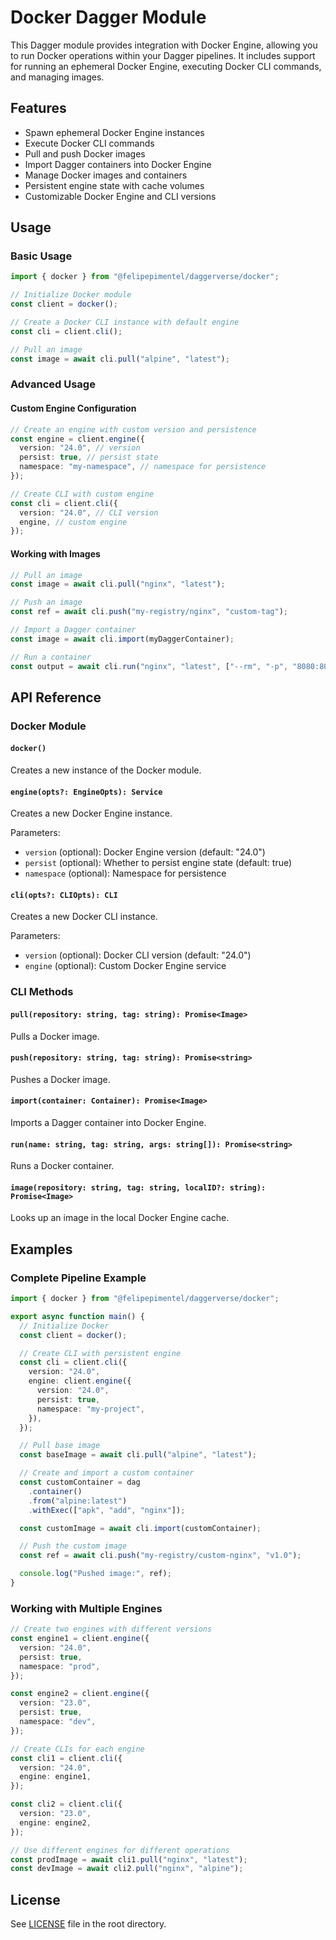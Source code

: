 # Docker Dagger Module

This Dagger module provides integration with Docker Engine, allowing you to run Docker operations within your Dagger pipelines. It includes support for running an ephemeral Docker Engine, executing Docker CLI commands, and managing images.

## Features

- Spawn ephemeral Docker Engine instances
- Execute Docker CLI commands
- Pull and push Docker images
- Import Dagger containers into Docker Engine
- Manage Docker images and containers
- Persistent engine state with cache volumes
- Customizable Docker Engine and CLI versions

## Usage

### Basic Usage

```typescript
import { docker } from "@felipepimentel/daggerverse/docker";

// Initialize Docker module
const client = docker();

// Create a Docker CLI instance with default engine
const cli = client.cli();

// Pull an image
const image = await cli.pull("alpine", "latest");
```

### Advanced Usage

#### Custom Engine Configuration

```typescript
// Create an engine with custom version and persistence
const engine = client.engine({
  version: "24.0", // version
  persist: true, // persist state
  namespace: "my-namespace", // namespace for persistence
});

// Create CLI with custom engine
const cli = client.cli({
  version: "24.0", // CLI version
  engine, // custom engine
});
```

#### Working with Images

```typescript
// Pull an image
const image = await cli.pull("nginx", "latest");

// Push an image
const ref = await cli.push("my-registry/nginx", "custom-tag");

// Import a Dagger container
const image = await cli.import(myDaggerContainer);

// Run a container
const output = await cli.run("nginx", "latest", ["--rm", "-p", "8080:80"]);
```

## API Reference

### Docker Module

#### `docker()`

Creates a new instance of the Docker module.

#### `engine(opts?: EngineOpts): Service`

Creates a new Docker Engine instance.

Parameters:

- `version` (optional): Docker Engine version (default: "24.0")
- `persist` (optional): Whether to persist engine state (default: true)
- `namespace` (optional): Namespace for persistence

#### `cli(opts?: CLIOpts): CLI`

Creates a new Docker CLI instance.

Parameters:

- `version` (optional): Docker CLI version (default: "24.0")
- `engine` (optional): Custom Docker Engine service

### CLI Methods

#### `pull(repository: string, tag: string): Promise<Image>`

Pulls a Docker image.

#### `push(repository: string, tag: string): Promise<string>`

Pushes a Docker image.

#### `import(container: Container): Promise<Image>`

Imports a Dagger container into Docker Engine.

#### `run(name: string, tag: string, args: string[]): Promise<string>`

Runs a Docker container.

#### `image(repository: string, tag: string, localID?: string): Promise<Image>`

Looks up an image in the local Docker Engine cache.

## Examples

### Complete Pipeline Example

```typescript
import { docker } from "@felipepimentel/daggerverse/docker";

export async function main() {
  // Initialize Docker
  const client = docker();

  // Create CLI with persistent engine
  const cli = client.cli({
    version: "24.0",
    engine: client.engine({
      version: "24.0",
      persist: true,
      namespace: "my-project",
    }),
  });

  // Pull base image
  const baseImage = await cli.pull("alpine", "latest");

  // Create and import a custom container
  const customContainer = dag
    .container()
    .from("alpine:latest")
    .withExec(["apk", "add", "nginx"]);

  const customImage = await cli.import(customContainer);

  // Push the custom image
  const ref = await cli.push("my-registry/custom-nginx", "v1.0");

  console.log("Pushed image:", ref);
}
```

### Working with Multiple Engines

```typescript
// Create two engines with different versions
const engine1 = client.engine({
  version: "24.0",
  persist: true,
  namespace: "prod",
});

const engine2 = client.engine({
  version: "23.0",
  persist: true,
  namespace: "dev",
});

// Create CLIs for each engine
const cli1 = client.cli({
  version: "24.0",
  engine: engine1,
});

const cli2 = client.cli({
  version: "23.0",
  engine: engine2,
});

// Use different engines for different operations
const prodImage = await cli1.pull("nginx", "latest");
const devImage = await cli2.pull("nginx", "alpine");
```

## License

See [LICENSE](../LICENSE) file in the root directory.
